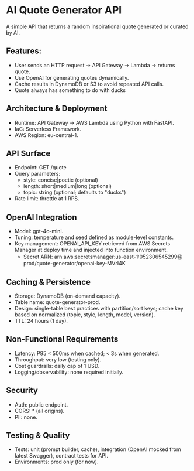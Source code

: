# AI Quote Generator API

A simple API that returns a random inspirational quote generated or curated by AI.

## Features:

- User sends an HTTP request → API Gateway → Lambda → returns quote.
- Use OpenAI for generating quotes dynamically.
- Cache results in DynamoDB or S3 to avoid repeated API calls.
- Quote always has something to do with ducks

## Architecture & Deployment

- Runtime: API Gateway → AWS Lambda using Python with FastAPI.
- IaC: Serverless Framework.
- AWS Region: eu-central-1.

## API Surface

- Endpoint: GET /quote
- Query parameters:
  - style: concise|poetic (optional)
  - length: short|medium|long (optional)
  - topic: string (optional; defaults to "ducks")
- Rate limit: throttle at 1 RPS.

## OpenAI Integration

- Model: gpt-4o-mini.
- Tuning: temperature and seed defined as module-level constants.
- Key management: OPENAI_API_KEY retrieved from AWS Secrets Manager at deploy time and injected into function environment.
  - Secret ARN: arn:aws:secretsmanager:us-east-1:052306545299:secret:prod/quote-generator/openai-key-MVrI4K

## Caching & Persistence

- Storage: DynamoDB (on-demand capacity).
- Table name: quote-generator-prod.
- Design: single-table best practices with partition/sort keys; cache key based on normalized (topic, style, length, model, version).
- TTL: 24 hours (1 day).

## Non-Functional Requirements

- Latency: P95 < 500ms when cached; < 3s when generated.
- Throughput: very low (testing only).
- Cost guardrails: daily cap of 1 USD.
- Logging/observability: none required initially.

## Security

- Auth: public endpoint.
- CORS: \* (all origins).
- PII: none.

## Testing & Quality

- Tests: unit (prompt builder, cache), integration (OpenAI mocked from latest Swagger), contract tests for API.
- Environments: prod only (for now).

